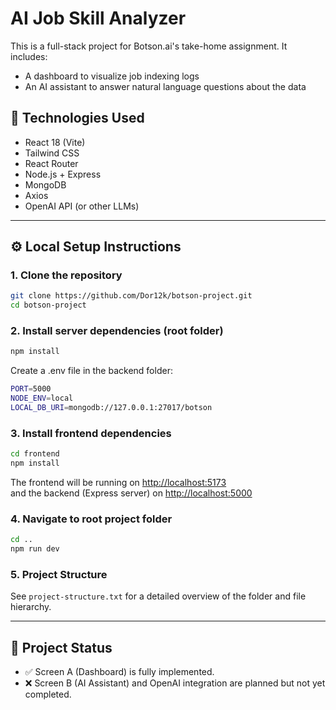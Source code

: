 

# AI Job Skill Analyzer

This is a full-stack project for Botson.ai's take-home assignment. It includes:
- A dashboard to visualize job indexing logs
- An AI assistant to answer natural language questions about the data

## 🧰 Technologies Used

- React 18 (Vite)
- Tailwind CSS
- React Router
- Node.js + Express
- MongoDB
- Axios
- OpenAI API (or other LLMs)

---

## ⚙️ Local Setup Instructions

### 1. Clone the repository

```bash
git clone https://github.com/Dor12k/botson-project.git
cd botson-project
```

### 2. Install server dependencies (root folder)

```bash
npm install
```

Create a .env file in the backend folder:

```bash
PORT=5000
NODE_ENV=local
LOCAL_DB_URI=mongodb://127.0.0.1:27017/botson
```

### 3. Install frontend dependencies

```bash
cd frontend
npm install
```

The frontend will be running on [http://localhost:5173](http://localhost:5173)  
and the backend (Express server) on [http://localhost:5000](http://localhost:5000)


### 4. Navigate to root project folder 

```bash
cd ..
npm run dev
```

### 5. Project Structure

See `project-structure.txt` for a detailed overview of the folder and file hierarchy.

---


## 🚧 Project Status

- ✅ Screen A (Dashboard) is fully implemented.
- ❌ Screen B (AI Assistant) and OpenAI integration are planned but not yet completed.
